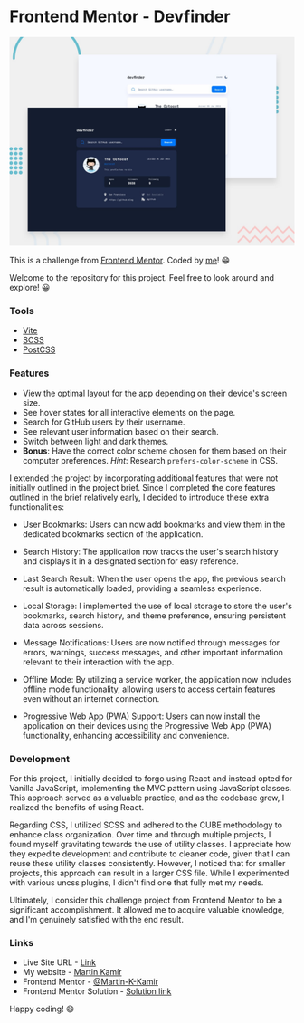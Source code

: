 # Frontend Mentor - Devfinder

![preview of the site](preview.jpg)

This is a challenge from [Frontend Mentor](https://www.frontendmentor.io/). Coded by [me](https://www.frontendmentor.io/profile/Martin-K-Kamir)! 😁

Welcome to the repository for this project. Feel free to look around and explore! 😀

### Tools

- [Vite](https://vitejs.dev/)
- [SCSS](https://sass-lang.com/)
- [PostCSS](https://postcss.org/)

### Features
- View the optimal layout for the app depending on their device's screen size.
- See hover states for all interactive elements on the page.
- Search for GitHub users by their username.
- See relevant user information based on their search.
- Switch between light and dark themes.
- **Bonus**: Have the correct color scheme chosen for them based on their computer preferences. _Hint_: Research `prefers-color-scheme` in CSS.

I extended the project by incorporating additional features that were not initially outlined in the project brief. Since I completed the core features outlined in the brief relatively early, I decided to introduce these extra functionalities:

- User Bookmarks: Users can now add bookmarks and view them in the dedicated bookmarks section of the application.

- Search History: The application now tracks the user's search history and displays it in a designated section for easy reference.

- Last Search Result: When the user opens the app, the previous search result is automatically loaded, providing a seamless experience.

- Local Storage: I implemented the use of local storage to store the user's bookmarks, search history, and theme preference, ensuring persistent data across sessions.

- Message Notifications: Users are now notified through messages for errors, warnings, success messages, and other important information relevant to their interaction with the app.

- Offline Mode: By utilizing a service worker, the application now includes offline mode functionality, allowing users to access certain features even without an internet connection.

- Progressive Web App (PWA) Support: Users can now install the application on their devices using the Progressive Web App (PWA) functionality, enhancing accessibility and convenience.


### Development
For this project, I initially decided to forgo using React and instead opted for Vanilla JavaScript, implementing the MVC pattern using JavaScript classes. This approach served as a valuable practice, and as the codebase grew, I realized the benefits of using React.

Regarding CSS, I utilized SCSS and adhered to the CUBE methodology to enhance class organization. Over time and through multiple projects, I found myself gravitating towards the use of utility classes. I appreciate how they expedite development and contribute to cleaner code, given that I can reuse these utility classes consistently. However, I noticed that for smaller projects, this approach can result in a larger CSS file. While I experimented with various uncss plugins, I didn't find one that fully met my needs.

Ultimately, I consider this challenge project from Frontend Mentor to be a significant accomplishment. It allowed me to acquire valuable knowledge, and I'm genuinely satisfied with the end result.
### Links

- Live Site URL - [Link](https://devfinder-martinkamir.netlify.app/)
- My website - [Martin Kamír](https://martinkamir.com/)
- Frontend Mentor - [@Martin-K-Kamir](https://www.frontendmentor.io/profile/Martin-K-Kamir)
- Frontend Mentor Solution - [Solution link](https://www.frontendmentor.io/solutions/devfinder-app-js-scss-vite-pwa-zNcsGwcuwt)

Happy coding! 😄